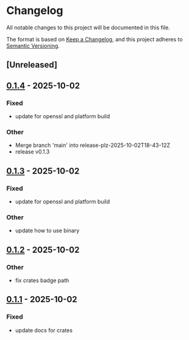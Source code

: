 # Changelog

All notable changes to this project will be documented in this file.

The format is based on [Keep a Changelog](https://keepachangelog.com/en/1.0.0/),
and this project adheres to [Semantic Versioning](https://semver.org/spec/v2.0.0.html).

## [Unreleased]

## [0.1.4](https://github.com/1eedaegon/boots/compare/boots-core-v0.1.3...boots-core-v0.1.4) - 2025-10-02

### Fixed

- update for openssl and platform build

### Other

- Merge branch 'main' into release-plz-2025-10-02T18-43-12Z
- release v0.1.3

## [0.1.3](https://github.com/1eedaegon/boots/compare/boots-core-v0.1.2...boots-core-v0.1.3) - 2025-10-02

### Fixed
- update for openssl and platform build

### Other

- update how to use binary

## [0.1.2](https://github.com/1eedaegon/boots/compare/boots-core-v0.1.1...boots-core-v0.1.2) - 2025-10-02

### Other

- fix crates badge path

## [0.1.1](https://github.com/1eedaegon/boots/compare/boots-core-v0.1.0...boots-core-v0.1.1) - 2025-10-02

### Fixed

- update docs for crates

